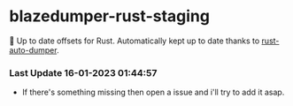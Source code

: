 # blazedumper-rust-staging

🚀 Up to date offsets for Rust. Automatically kept up to date thanks to [rust-auto-dumper](https://github.com/Akandesh/rust-auto-dumper).


### Last Update 16-01-2023 01:44:57
- If there's something missing then open a issue and i'll try to add it asap.